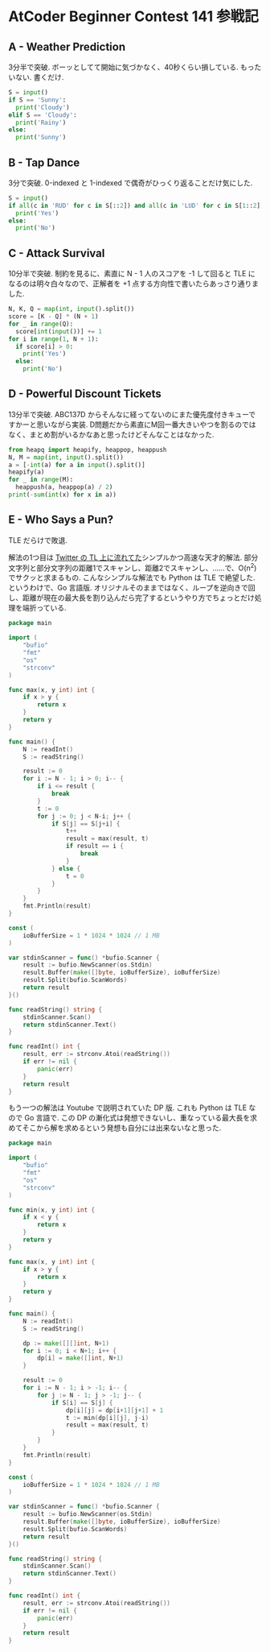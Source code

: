 # AtCoder Beginner Contest 141 参戦記

## A - Weather Prediction

3分半で突破. ボーッとしてて開始に気づかなく、40秒くらい損している. もったいない. 書くだけ.

```python
S = input()
if S == 'Sunny':
  print('Cloudy')
elif S == 'Cloudy':
  print('Rainy')
else:
  print('Sunny')
```

## B - Tap Dance

3分で突破. 0-indexed と 1-indexed で偶奇がひっくり返ることだけ気にした.

```python
S = input()
if all(c in 'RUD' for c in S[::2]) and all(c in 'LUD' for c in S[1::2]):
  print('Yes')
else:
  print('No')
```

## C - Attack Survival

10分半で突破. 制約を見るに、素直に N - 1 人のスコアを -1 して回ると TLE になるのは明々白々なので、正解者を +1 点する方向性で書いたらあっさり通りました.

```python
N, K, Q = map(int, input().split())
score = [K - Q] * (N + 1)
for _ in range(Q):
  score[int(input())] += 1
for i in range(1, N + 1):
  if score[i] > 0:
    print('Yes')
  else:
    print('No')
```

## D - Powerful Discount Tickets

13分半で突破. ABC137D からそんなに経ってないのにまた優先度付きキューですかーと思いながら実装. D問題だから素直にM回一番大きいやつを割るのではなく、まとめ割がいるかなあと思ったけどそんなことはなかった.

```python
from heapq import heapify, heappop, heappush
N, M = map(int, input().split())
a = [-int(a) for a in input().split()]
heapify(a)
for _ in range(M):
  heappush(a, heappop(a) / 2)
print(-sum(int(x) for x in a))
```

## E - Who Says a Pun?

TLE だらけで敗退.

解法の1つ目は [Twitter の TL 上に流れてた](https://twitter.com/elephantarium/status/1173240697069027330)シンプルかつ高速な天才的解法. 部分文字列と部分文字列の距離1でスキャンし、距離2でスキャンし、……で、O(n<sup>2</sup>)でサクッと求まるもの. こんなシンプルな解法でも Python は TLE で絶望した. というわけで、Go 言語版. オリジナルそのままではなく、ループを逆向きで回し、距離が現在の最大長を割り込んだら完了するというやり方でちょっとだけ処理を端折っている.

```go
package main

import (
	"bufio"
	"fmt"
	"os"
	"strconv"
)

func max(x, y int) int {
	if x > y {
		return x
	}
	return y
}

func main() {
	N := readInt()
	S := readString()

	result := 0
	for i := N - 1; i > 0; i-- {
		if i <= result {
			break
		}
		t := 0
		for j := 0; j < N-i; j++ {
			if S[j] == S[j+i] {
				t++
				result = max(result, t)
				if result == i {
					break
				}
			} else {
				t = 0
			}
		}
	}
	fmt.Println(result)
}

const (
	ioBufferSize = 1 * 1024 * 1024 // 1 MB
)

var stdinScanner = func() *bufio.Scanner {
	result := bufio.NewScanner(os.Stdin)
	result.Buffer(make([]byte, ioBufferSize), ioBufferSize)
	result.Split(bufio.ScanWords)
	return result
}()

func readString() string {
	stdinScanner.Scan()
	return stdinScanner.Text()
}

func readInt() int {
	result, err := strconv.Atoi(readString())
	if err != nil {
		panic(err)
	}
	return result
}
```

もう一つの解法は Youtube で説明されていた DP 版. これも Python は TLE なので Go 言語で. この DP の漸化式は発想できないし、重なっている最大長を求めてそこから解を求めるという発想も自分には出来ないなと思った.

```go
package main

import (
	"bufio"
	"fmt"
	"os"
	"strconv"
)

func min(x, y int) int {
	if x < y {
		return x
	}
	return y
}

func max(x, y int) int {
	if x > y {
		return x
	}
	return y
}

func main() {
	N := readInt()
	S := readString()

	dp := make([][]int, N+1)
	for i := 0; i < N+1; i++ {
		dp[i] = make([]int, N+1)
	}

	result := 0
	for i := N - 1; i > -1; i-- {
		for j := N - 1; j > -1; j-- {
			if S[i] == S[j] {
				dp[i][j] = dp[i+1][j+1] + 1
				t := min(dp[i][j], j-i)
				result = max(result, t)
			}
		}
	}
	fmt.Println(result)
}

const (
	ioBufferSize = 1 * 1024 * 1024 // 1 MB
)

var stdinScanner = func() *bufio.Scanner {
	result := bufio.NewScanner(os.Stdin)
	result.Buffer(make([]byte, ioBufferSize), ioBufferSize)
	result.Split(bufio.ScanWords)
	return result
}()

func readString() string {
	stdinScanner.Scan()
	return stdinScanner.Text()
}

func readInt() int {
	result, err := strconv.Atoi(readString())
	if err != nil {
		panic(err)
	}
	return result
}
```
